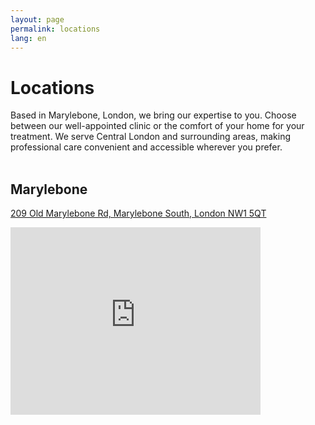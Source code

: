 ```yaml
---
layout: page
permalink: locations
lang: en
---
```

# Locations
Based in Marylebone, London, we bring our expertise to you. Choose between our well-appointed clinic or the comfort of your home for your treatment. We serve Central London and surrounding areas, making professional care convenient and accessible wherever you prefer.
<br/><br/>

## Marylebone
[209 Old Marylebone Rd, Marylebone South, London NW1 5QT](https://share.google/z5RZ5ZhDW0E9xtTlb)
<iframe src="https://www.google.com/maps/embed?pb=!1m18!1m12!1m3!1d9930.113085539127!2d-0.1674397942237294!3d51.52186989081676!2m3!1f0!2f0!3f0!3m2!1i1024!2i768!4f13.1!3m3!1m2!1s0x48761b1a4e0af533%3A0xda9f3c8ab58ee71!2sHealth%20And%20Beauty%20Lab%20-%20Baker%20Street!5e0!3m2!1sen!2suk!4v1730830833967!5m2!1sen!2suk" width="400" height="300" style="border:0;" allowfullscreen="" loading="lazy" referrerpolicy="no-referrer-when-downgrade"></iframe>
<br/>
